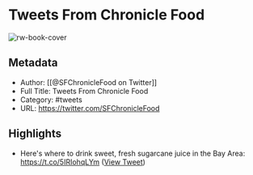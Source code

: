 # Tweets From Chronicle Food

![rw-book-cover](https://pbs.twimg.com/profile_images/704447217071882240/MscJcK24.jpg)

## Metadata
- Author: [[@SFChronicleFood on Twitter]]
- Full Title: Tweets From Chronicle Food
- Category: #tweets
- URL: https://twitter.com/SFChronicleFood

## Highlights
- Here's where to drink sweet, fresh sugarcane juice in the Bay Area: https://t.co/5IRIohqLYm ([View Tweet](https://twitter.com/SFChronicleFood/status/1618304219160666117))
